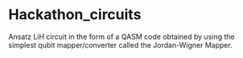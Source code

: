 # Hackathon_circuits

Ansatz LiH circuit in the form of a QASM code obtained by using the simplest qubit mapper/converter called the Jordan-Wigner Mapper.

